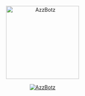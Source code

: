<p align="center">
<img src="https://media.tenor.com/images/e15cb1453a09e25bab41116d930329bf/tenor.gif" alt="AzzBotz" width="200"/>

<p align="center">
    <a href="http://Wa.me/62859194145686">
        <img
            src="https://readme-typing-svg.herokuapp.com?size=15&width=230&lines=Tetap+Putus+Asa+By+Al+Affandi+🔥"
            alt="AzzBotz"
        />
    </a>
</p>
